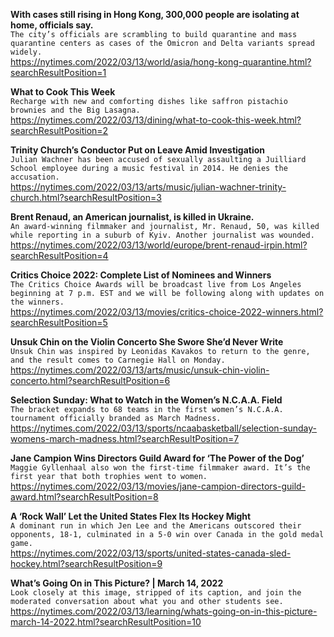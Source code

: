 **With cases still rising in Hong Kong, 300,000 people are isolating at home, officials say.**\
`The city’s officials are scrambling to build quarantine and mass quarantine centers as cases of the Omicron and Delta variants spread widely.`\
https://nytimes.com/2022/03/13/world/asia/hong-kong-quarantine.html?searchResultPosition=1

**What to Cook This Week**\
`Recharge with new and comforting dishes like saffron pistachio brownies and the Big Lasagna.`\
https://nytimes.com/2022/03/13/dining/what-to-cook-this-week.html?searchResultPosition=2

**Trinity Church’s Conductor Put on Leave Amid Investigation**\
`Julian Wachner has been accused of sexually assaulting a Juilliard School employee during a music festival in 2014. He denies the accusation.`\
https://nytimes.com/2022/03/13/arts/music/julian-wachner-trinity-church.html?searchResultPosition=3

**Brent Renaud, an American journalist, is killed in Ukraine.**\
`An award-winning filmmaker and journalist, Mr. Renaud, 50, was killed while reporting in a suburb of Kyiv. Another journalist was wounded.`\
https://nytimes.com/2022/03/13/world/europe/brent-renaud-irpin.html?searchResultPosition=4

**Critics Choice 2022: Complete List of Nominees and Winners**\
`The Critics Choice Awards will be broadcast live from Los Angeles beginning at 7 p.m. EST and we will be following along with updates on the winners.`\
https://nytimes.com/2022/03/13/movies/critics-choice-2022-winners.html?searchResultPosition=5

**Unsuk Chin on the Violin Concerto She Swore She’d Never Write**\
`Unsuk Chin was inspired by Leonidas Kavakos to return to the genre, and the result comes to Carnegie Hall on Monday.`\
https://nytimes.com/2022/03/13/arts/music/unsuk-chin-violin-concerto.html?searchResultPosition=6

**Selection Sunday: What to Watch in the Women’s N.C.A.A. Field**\
`The bracket expands to 68 teams in the first women’s N.C.A.A. tournament officially branded as March Madness.`\
https://nytimes.com/2022/03/13/sports/ncaabasketball/selection-sunday-womens-march-madness.html?searchResultPosition=7

**Jane Campion Wins Directors Guild Award for ‘The Power of the Dog’**\
`Maggie Gyllenhaal also won the first-time filmmaker award. It’s the first year that both trophies went to women.`\
https://nytimes.com/2022/03/13/movies/jane-campion-directors-guild-award.html?searchResultPosition=8

**A ‘Rock Wall’ Let the United States Flex Its Hockey Might**\
`A dominant run in which Jen Lee and the Americans outscored their opponents, 18-1, culminated in a 5-0 win over Canada in the gold medal game.`\
https://nytimes.com/2022/03/13/sports/united-states-canada-sled-hockey.html?searchResultPosition=9

**What’s Going On in This Picture? | March 14, 2022**\
`Look closely at this image, stripped of its caption, and join the moderated conversation about what you and other students see.`\
https://nytimes.com/2022/03/13/learning/whats-going-on-in-this-picture-march-14-2022.html?searchResultPosition=10


